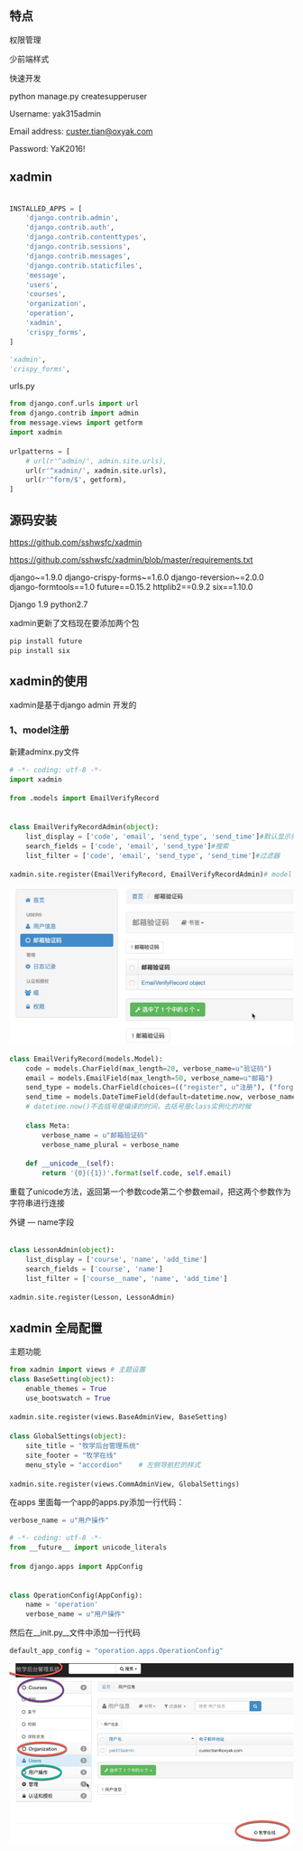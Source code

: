 特点
--

权限管理

少前端样式

快速开发

python manage.py createsupperuser

Username: yak315admin

Email address: custer.tian@oxyak.com

Password: YaK2016!

xadmin
------

```python

INSTALLED_APPS = [
    'django.contrib.admin',
    'django.contrib.auth',
    'django.contrib.contenttypes',
    'django.contrib.sessions',
    'django.contrib.messages',
    'django.contrib.staticfiles',
    'message',
    'users',
    'courses',
    'organization',
    'operation',
    'xadmin',
    'crispy_forms',
]
```

```python
'xadmin',
'crispy_forms',
```

urls.py

```python
from django.conf.urls import url
from django.contrib import admin
from message.views import getform
import xadmin

urlpatterns = [
    # url(r'^admin/', admin.site.urls),
    url(r'^xadmin/', xadmin.site.urls),
    url(r'^form/$', getform),
]
```

源码安装
----

<https://github.com/sshwsfc/xadmin>

<https://github.com/sshwsfc/xadmin/blob/master/requirements.txt>

django~=1.9.0
django-crispy-forms~=1.6.0
django-reversion~=2.0.0
django-formtools==1.0
future==0.15.2
httplib2==0.9.2
six==1.10.0

Django 1.9 python2.7 

xadmin更新了文档现在要添加两个包

```python
pip install future
pip install six
```

xadmin的使用
---------

xadmin是基于django admin 开发的

### 1、model注册

新建adminx.py文件

```python
# -*- coding: utf-8 -*-
import xadmin

from .models import EmailVerifyRecord


class EmailVerifyRecordAdmin(object):
    list_display = ['code', 'email', 'send_type', 'send_time']#默认显示列
    search_fields = ['code', 'email', 'send_type']#搜索
    list_filter = ['code', 'email', 'send_type', 'send_time']#过滤器

xadmin.site.register(EmailVerifyRecord, EmailVerifyRecordAdmin)# model admin关联注册 
```

![](resources/EB7A25F6D6FAD009E0F89E4DDBC20C35.jpg)

```python
class EmailVerifyRecord(models.Model):
    code = models.CharField(max_length=20, verbose_name=u"验证码")
    email = models.EmailField(max_length=50, verbose_name=u"邮箱")
    send_type = models.CharField(choices=(("register", u"注册"), ("forget", u"找回密码")), max_length=10, verbose_name=u"验证码类型")
    send_time = models.DateTimeField(default=datetime.now, verbose_name=u"发送时间")
    # datetime.now()不去括号是编译的时间，去括号是class实例化的时候

    class Meta:
        verbose_name = u"邮箱验证码"
        verbose_name_plural = verbose_name

    def __unicode__(self):
        return '{0}({1})'.format(self.code, self.email)
```

重载了unicode方法，返回第一个参数code第二个参数email，把这两个参数作为字符串进行连接

外键 — name字段

```python

class LessonAdmin(object):
    list_display = ['course', 'name', 'add_time']
    search_fields = ['course', 'name']
    list_filter = ['course__name', 'name', 'add_time']

xadmin.site.register(Lesson, LessonAdmin)

```

xadmin 全局配置
-----------

主题功能

```python
from xadmin import views # 主题设置 
class BaseSetting(object):
    enable_themes = True
    use_bootswatch = True
    
xadmin.site.register(views.BaseAdminView, BaseSetting)

class GlobalSettings(object):
    site_title = "牧学后台管理系统"
    site_footer = "牧学在线"
    menu_style = "accordion"    # 左侧导航栏的样式 

xadmin.site.register(views.CommAdminView, GlobalSettings)
```

在apps 里面每一个app的apps.py添加一行代码：

```python
verbose_name = u"用户操作"
```

```python
# -*- coding: utf-8 -*-
from __future__ import unicode_literals

from django.apps import AppConfig


class OperationConfig(AppConfig):
    name = 'operation'
    verbose_name = u"用户操作"
```

然后在\_\_init.py\_\_文件中添加一行代码

```python
default_app_config = "operation.apps.OperationConfig"
```

![](resources/8A5A5090F4A677403D8955D631CD7311.jpg)